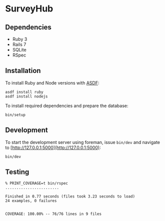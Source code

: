 # SurveyHub

## Dependencies

- Ruby 3
- Rails 7
- SQLite
- RSpec

## Installation

To install Ruby and Node versions with [ASDF][]:

```shell
asdf install ruby
asdf install nodejs
```

To install required dependencies and prepare the database:

```shell
bin/setup
```

## Development

To start the development server using foreman, issue `bin/dev` and navigate to
[http://127.0.0.1:5000](http://127.0.0.1:5000):

```shell
bin/dev
```

## Testing

```shell
% PRINT_COVERAGE=t bin/rspec
........................

Finished in 0.77 seconds (files took 3.23 seconds to load)
24 examples, 0 failures


COVERAGE: 100.00% -- 76/76 lines in 9 files
```

[asdf]: https://github.com/asdf-vm/asdf
